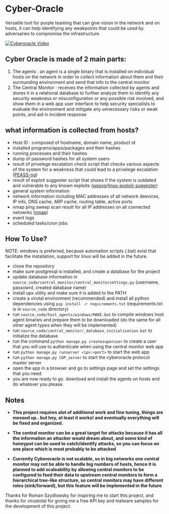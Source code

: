 # Cyber-Oracle
Versatile tool for purple teaming that can give vision in the network and on hosts, it can help identifying any weakpoints that could be used by adversaries to compromise the infrastructure.

[![Cyberoracle Video](https://img.youtube.com/vi/srhLgZ_P5HU/0.jpg)](https://www.youtube.com/watch?v=srhLgZ_P5HU)

## Cyber Oracle is made of 2 main parts:
1. The agents
: an agent is a single binary that is installed on individual hosts on the network in order to collect information about them and their surrounding environment and send that info to the central monitor
2. The Central Monitor
: receives the information collected by agents and stores it in a relational database to further analyze them to identify any security weakness or misconfiguration or any possible risk involved, and show them in a web app user interface to help security specialists to evaluate the environment and mitigate any unnecessary risks or weak points, and aid in incident response

## what information is collected from hosts?
- Host ID : composed of hostname, domain name, product id
- installed programs/apps/packages and their hashes
- running processes and their hashes
- dump of password hashes for all system users
- result of privelege escalation check script that checks various aspects of the system for a weakness that could lead to a privelege escalation ([PEASS-ng](https://github.com/carlospolop/PEASS-ng))
- result of exploit suggester script that shows if the system is outdated and vulnerable to any known exploits ([wesng](https://github.com/bitsadmin/wesng)/[linux-exploit-suggester](https://github.com/mzet-/linux-exploit-suggester))
- general system information
- network information including MAC addresses of all network deevices, IP info, DNS cache, ARP cache, routing table, active ports
- nmap ping sweep scan result for all IP addresses on all connected netowrks ([nmap](https://nmap.org/))
- event logs
- scheduled tasks/cron jobs

## How To Use?
 NOTE: windows is preferred, because automation scripts (.bat) exist that facilitate the installation, support for linux will be added in the future.
- clone the repository
- make sure postgresql is installed, and create a database for the project
- update database information in `source_code/central_monitor/central_monitorsettings.py` (username, passowrd, created database name)
- install upx utility and make sure it is added to the PATH
- create a virutal environment (recommended) and install all python dependencies using `pip install -r requirements.txt` (requirements.txt is in `source_code` directory)
- run `source_code/host_agents/windows/MAKE.bat` to compile windows host agent binaries and prepare them to be downloaded (do the same for all other agent types when they will be implemented)
- run `source_code/central_monitor/_database_initialization.bat` to initialize the database
- run the command `python manage.py createsuperuser` to create a user that you will use to authenticate when using the central monitor web app
- run `python manage.py runserver <ip>:<port>` to start the web app
- run `python manage.py COP_server` to start the cyberoracle protocol master server
- open the app in a browser and go to settings page and set the settings that you need.
- you are now ready to go. download and install the agents on hosts and do whatever you please.

## Notes
* **This project requires alot of additional work and fine tuning, things are messed up.. but hey, at least it works! and eventually everything will be fixed and organized.**

* **The central monitor can be a great target for attacks because it has all the information an attacker would dream about, and some kind of honeypot can be used to catch/identify attacks, so you can focus on one place which is most probably to be attacked**

* **Currently Cyberoracle is not scalable, so in big networks one central monitor may not be able to handle big numbers of hosts, hence it is planned to add scaleability by allowing central monitors to be configured to feed their data to upstream central monitors to form a hierarchical tree-like structure, so central monitors may have different roles (sink/forward), but this feature will be implemented in the future**

Thanks for Roman Szydlowsky for inspiring me to start this project, and thanks for virustotal for giving me a free API key and malware samples for the development of this project.
